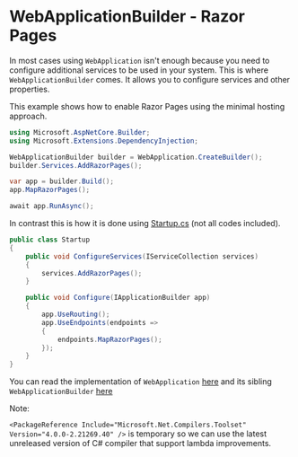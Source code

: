 # WebApplicationBuilder - Razor Pages

In most cases using ```WebApplication``` isn't enough because you need to configure additional services to be used in your system. This is where ```WebApplicationBuilder``` comes. It allows you to configure services and other properties.

This example shows how to enable Razor Pages using the minimal hosting approach.

``` csharp
using Microsoft.AspNetCore.Builder;
using Microsoft.Extensions.DependencyInjection;

WebApplicationBuilder builder = WebApplication.CreateBuilder();
builder.Services.AddRazorPages();

var app = builder.Build();
app.MapRazorPages();

await app.RunAsync();
```

In contrast this is how it is done using [Startup.cs](/projects/razor-pages/hello-world/src/Program.cs) (not all codes included). 

``` csharp
public class Startup
{
    public void ConfigureServices(IServiceCollection services)
    {
        services.AddRazorPages();
    }

    public void Configure(IApplicationBuilder app)
    {
        app.UseRouting();
        app.UseEndpoints(endpoints =>
        {
            endpoints.MapRazorPages();
        });
    }
}
```    


You can read the implementation of ```WebApplication``` [here](https://github.com/dotnet/aspnetcore/blob/main/src/DefaultBuilder/src/WebApplication.cs) and its sibling ```WebApplicationBuilder``` [here](https://github.com/dotnet/aspnetcore/blob/main/src/DefaultBuilder/src/WebApplicationBuilder.cs)

Note:

```<PackageReference Include="Microsoft.Net.Compilers.Toolset" Version="4.0.0-2.21269.40" />``` is temporary so we can use the latest unreleased version of C# compiler that support lambda improvements.

